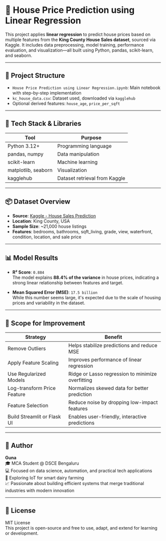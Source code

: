 # 🏡 House Price Prediction using Linear Regression

This project applies **linear regression** to predict house prices based on multiple features from the **King County House Sales dataset**, sourced via Kaggle. It includes data preprocessing, model training, performance evaluation, and visualization—all built using Python, pandas, scikit-learn, and seaborn.

---

## 📁 Project Structure

- `House Price Prediction using Linear Regression.ipynb`: Main notebook with step-by-step implementation
- `kc_house_data.csv`: Dataset used, downloaded via `kagglehub`
- Optional derived features: `house_age`, `price_per_sqft`

---

## 🧰 Tech Stack & Libraries

| Tool            | Purpose                     |
|-----------------|-----------------------------|
| Python 3.12+     | Programming language        |
| pandas, numpy   | Data manipulation            |
| scikit-learn    | Machine learning             |
| matplotlib, seaborn | Visualization            |
| kagglehub       | Dataset retrieval from Kaggle |

---

## 📦 Dataset Overview

- **Source**: [Kaggle - House Sales Prediction](https://www.kaggle.com/datasets/harlfoxem/housesalesprediction)
- **Location**: King County, USA
- **Sample Size**: ~21,000 house listings
- **Features**: bedrooms, bathrooms, sqft_living, grade, view, waterfront, condition, location, and sale price

---


## 📊 Model Results

- **R² Score**: `0.884`  
  The model explains **88.4% of the variance** in house prices, indicating a strong linear relationship between features and target.

- **Mean Squared Error (MSE)**: `17.5 billion`  
  While this number seems large, it's expected due to the scale of housing prices and variability in the dataset.

---

## 🔧 Scope for Improvement

| Strategy                    | Benefit                                           |
|-----------------------------|---------------------------------------------------|
| Remove Outliers             | Helps stabilize predictions and reduce MSE        |
| Apply Feature Scaling       | Improves performance of linear regression         |
| Use Regularized Models      | Ridge or Lasso regression to minimize overfitting |
| Log-transform Price Feature | Normalizes skewed data for better prediction      |
| Feature Selection           | Reduce noise by dropping low-impact features      |
| Build Streamlit or Flask UI | Enables user-friendly, interactive predictions    |

---

## 👤 Author

**Guna**  
🎓 MCA Student @ DSCE Bengaluru  
💻 Focused on data science, automation, and practical tech applications  
🐄 Exploring IoT for smart dairy farming  
📈 Passionate about building efficient systems that merge traditional industries with modern innovation

---

## 📜 License

MIT License  
This project is open-source and free to use, adapt, and extend for learning or development.

